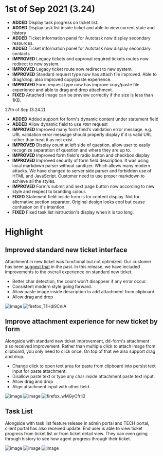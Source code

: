 # 1st of Sep 2021 (3.24)

- **ADDED** Display task progress on ticket list.
- **ADDED** Display task list inside ticket and able to view current state and history
- **ADDED** Ticket information panel for Autotask now display secondary resources.
- **ADDED** Ticket information panel for Autotask now display secondary contacts
- **IMPROVED** Legacy tickets and approval required tickets routes now redirect to new system.
- **IMPROVED** Legacy ticket route now redirect to new system.
- **IMPROVED** Standard request type now has attach file improved. Able to drag/drop, also improved copy/paste experience.
- **IMPROVED** Form request type now has improve copy/paste file experience and able to drag and drop attachment.
- **FIXED** Attached image can be preview correctly if the size is less than 1KB.

27th of Sep (3.24.2)
- **ADDED** Added support for form's dynamic content under statement field
- **ADDED** Allow dynamic field to use `POST` request
- **IMPROVED** Improved many form field's validation error message. e.g. URL validation error message should properly display if it is valid URL rather than treat it as not exist.
- **IMPROVED** Display count at left side of question, allow user to easily recognize separation of question and where they are up to.
- **IMPROVED** Improved form field's radio button and checkbox display
- **IMPROVED** Improved security of form field description. It was using local markdown parser without sanitizer. Which allows many modern attacks. We have changed to server side parser and forbidden use of HTML and JavaScript. Customer need to use proper markdown to achieve all the styles.
- **IMPROVED** Form's submit and next page button now according to new style and respect to branding colour.
- **FIXED** Statement field inside form is for content display. Not for alternative section separator. Original design looks cool but cause confusion on it's intention.
- **FIXED** Fixed task list instruction's display when it is too long.


# Highlight

## Improved standard new ticket interface
Attachment in new ticket was functional but not optimized. Our customer has been [suggest that](https://github.com/DeskDirector/UserVoice/issues/585) in the past. In this release, we have included improvements to the overall experience on standard new ticket.

- Better char detection, the count won't disappear if any error occur. 
- Consistent modern style going forward.
- Allow paste image inside description to add attachment from clipboard.
- Allow drag and drop

![image](https://user-images.githubusercontent.com/1712143/131747741-b496e8e5-62d1-45bf-80fb-ac6f40670661.png)
![firefox_T1Hdi9CniA](https://user-images.githubusercontent.com/1712143/131747858-735df3b9-8f8d-416b-b34b-17d330d6e911.png)

## Improve attachment experience for new ticket by form
Alongside with standard new ticket improvement, dd-form's attachment also received improvement. Rather than multiple click to attach image from clipboard, you only need to click once. On top of that we also support drag and drop.

- Change click to open text area for paste from clipboard into persist text input for paste attachment.
- Disallow paste text or type any char inside attachment paste text input.
- Allow drag and drop
- Align attachment input with other field.

![image](https://user-images.githubusercontent.com/1712143/131748605-b6f29630-8879-497f-9b68-d03cd7d77588.png)
![image](https://user-images.githubusercontent.com/1712143/131748635-48edf710-3fdf-47a4-b854-19b0b0df18eb.png)
![firefox_wMGyCfrli3](https://user-images.githubusercontent.com/1712143/131748689-94e3cf01-b11f-4e0b-9ebb-f858cea57811.png)

## Task List
Alongside with task list feature release in admin portal and TECH portal, client portal has also received update. End user is able to view ticket progress from ticket list or from ticket detail view. They can even going through history to see how agent progress through their ticket.

![image](https://user-images.githubusercontent.com/1712143/131749359-f3caf31e-e16d-42d4-8584-bb991bfbb742.png)
![image](https://user-images.githubusercontent.com/1712143/131749383-9852095d-46f7-4f60-b24a-0acfabf1799c.png)
![image](https://user-images.githubusercontent.com/1712143/131749446-d76e9fd1-00ca-4b59-ad84-42a4b8127799.png)
